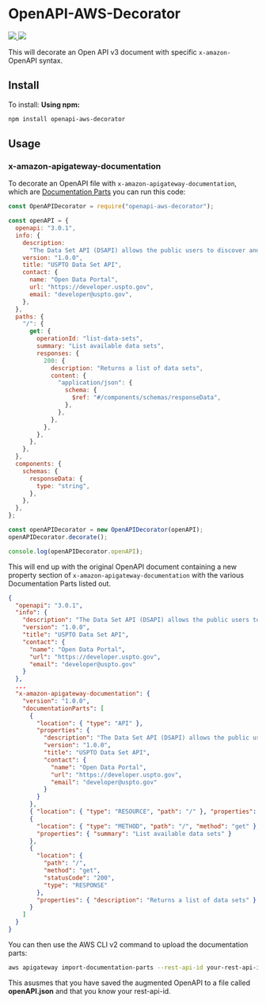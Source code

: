 # OpenAPI-AWS-Decorator

<p>
  <a href="https://www.npmjs.com/package/openapi-aws-decorator">
    <img src="https://img.shields.io/npm/v/openapi-aws-decorator.svg?style=flat-square">
  </a>
  <a href="https://github.com/JaredCE/OpenAPI-AWS-Decorator/actions/workflows/node.yml">
    <img src="https://github.com/JaredCE/OpenAPI-AWS-Decorator/actions/workflows/node.yml/badge.svg">
  </a>
</p>

This will decorate an Open API v3 document with specific `x-amazon-` OpenAPI syntax.

## Install

To install:
**Using npm:**

```bash
npm install openapi-aws-decorator
```

## Usage

### x-amazon-apigateway-documentation

To decorate an OpenAPI file with `x-amazon-apigateway-documentation`, which are [Documentation Parts](https://docs.aws.amazon.com/apigateway/latest/developerguide/api-gateway-documenting-api-content-representation.html#api-gateway-documenting-api-content-representation-documentation-parts) you can run this code:

```js
const OpenAPIDecorator = require("openapi-aws-decorator");

const openAPI = {
  openapi: "3.0.1",
  info: {
    description:
      "The Data Set API (DSAPI) allows the public users to discover and search USPTO exported data sets. This is a generic API that allows USPTO users to make any CSV based data files searchable through API. With the help of GET call, it returns the list of data fields that are searchable. With the help of POST call, data can be fetched based on the filters on the field names. Please note that POST call is used to search the actual data. The reason for the POST call is that it allows users to specify any complex search criteria without worry about the GET size limitations as well as encoding of the input parameters.",
    version: "1.0.0",
    title: "USPTO Data Set API",
    contact: {
      name: "Open Data Portal",
      url: "https://developer.uspto.gov",
      email: "developer@uspto.gov",
    },
  },
  paths: {
    "/": {
      get: {
        operationId: "list-data-sets",
        summary: "List available data sets",
        responses: {
          200: {
            description: "Returns a list of data sets",
            content: {
              "application/json": {
                schema: {
                  $ref: "#/components/schemas/responseData",
                },
              },
            },
          },
        },
      },
    },
  },
  components: {
    schemas: {
      responseData: {
        type: "string",
      },
    },
  },
};

const openAPIDecorator = new OpenAPIDecorator(openAPI);
openAPIDecorator.decorate();

console.log(openAPIDecorator.openAPI);
```

This will end up with the original OpenAPI document containing a new property section of `x-amazon-apigateway-documentation` with the various Documentation Parts listed out.

```json
{
  "openapi": "3.0.1",
  "info": {
    "description": "The Data Set API (DSAPI) allows the public users to discover and search USPTO exported data sets. This is a generic API that allows USPTO users to make any CSV based data files searchable through API. With the help of GET call, it returns the list of data fields that are searchable. With the help of POST call, data can be fetched based on the filters on the field names. Please note that POST call is used to search the actual data. The reason for the POST call is that it allows users to specify any complex search criteria without worry about the GET size limitations as well as encoding of the input parameters.",
    "version": "1.0.0",
    "title": "USPTO Data Set API",
    "contact": {
      "name": "Open Data Portal",
      "url": "https://developer.uspto.gov",
      "email": "developer@uspto.gov"
    }
  },
  ...
  "x-amazon-apigateway-documentation": {
    "version": "1.0.0",
    "documentationParts": [
      {
        "location": { "type": "API" },
        "properties": {
          "description": "The Data Set API (DSAPI) allows the public users to discover and search USPTO exported data sets. This is a generic API that allows USPTO users to make any CSV based data files searchable through API. With the help of GET call, it returns the list of data fields that are searchable. With the help of POST call, data can be fetched based on the filters on the field names. Please note that POST call is used to search the actual data. The reason for the POST call is that it allows users to specify any complex search criteria without worry about the GET size limitations as well as encoding of the input parameters.",
          "version": "1.0.0",
          "title": "USPTO Data Set API",
          "contact": {
            "name": "Open Data Portal",
            "url": "https://developer.uspto.gov",
            "email": "developer@uspto.gov"
          }
        }
      },
      { "location": { "type": "RESOURCE", "path": "/" }, "properties": {} },
      {
        "location": { "type": "METHOD", "path": "/", "method": "get" },
        "properties": { "summary": "List available data sets" }
      },
      {
        "location": {
          "path": "/",
          "method": "get",
          "statusCode": "200",
          "type": "RESPONSE"
        },
        "properties": { "description": "Returns a list of data sets" }
      }
    ]
  }
}
```

You can then use the AWS CLI v2 command to upload the documentation parts:

```bash
aws apigateway import-documentation-parts --rest-api-id your-rest-api-id --body fileb://openAPI.json
```

This asusmes that you have saved the augmented OpenAPI to a file called **openAPI.json** and that you know your rest-api-id.
